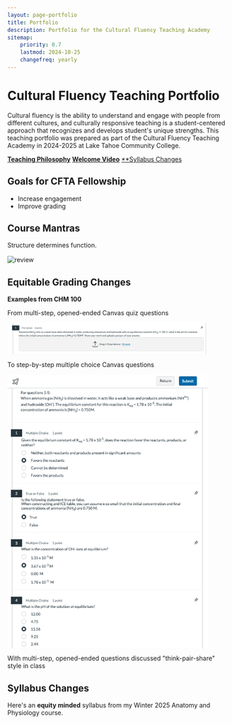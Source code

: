 ```yaml
---
layout: page-portfolio
title: Portfolio
description: Portfolio for the Cultural Fluency Teaching Academy 
sitemap:
    priority: 0.7
    lastmod: 2024-10-25
    changefreq: yearly
---
```


# Cultural Fluency Teaching Portfolio

Cultural fluency is the ability to understand and engage with people from different cultures, and culturally responsive teaching is a student-centered approach that recognizes and develops student's unique strengths. This teaching portfolio was prepared as part of the Cultural Fluency Teaching Academy in 2024-2025 at Lake Tahoe Community College. 

[**Teaching Philosophy**](https://www.raynaharris.com/blog/teaching-philosophy/) 
[**Welcome Video**](https://www.raynaharris.com/welcome/) 
[**Syllabus Changes](https://www.raynaharris.com/syllabus/) 
 
## Goals for CFTA Fellowship

- Increase engagement 
- Improve grading


## Course Mantras

Structure determines function.

<img src="https://www.bio.purdue.edu/news/articles/2017/images/Advances_manuscript_Figure_1-article.jpg" alt="review" width="90%" align="center"/>


## Equitable Grading Changes

**Examples from CHM 100**

From multi-step, opened-ended Canvas quiz questions 

<img src="/images/CFTA-1.png" alt="review" width="90%" align="center"/>

To step-by-step multiple choice Canvas questions

<img src="/images/CFTA-2.png" alt="review" width="90%" align="center"/>

With multi-step, opened-ended questions discussed "think-pair-share" style in class 



## Syllabus Changes

Here's an **equity minded** syllabus from my Winter 2025 Anatomy and Physiology course. 

<object data="/assets/pdfs/syllabus.pdf" width="900" height="500" type='application/pdf'></object>

